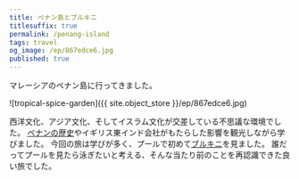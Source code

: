 ```yaml
---
title: ペナン島とブルキニ
titlesuffix: true
permalink: /penang-island
tags: travel
og_image: /ep/867edce6.jpg
published: true
---
```


マレーシアのペナン島に行ってきました。

![tropical-spice-garden]({{ site.object_store }}/ep/867edce6.jpg)

西洋文化、アジア文化、そしてイスラム文化が交差している不思議な環境でした。
[ペナンの歴史](https://ja.wikipedia.org/wiki/%E3%83%9A%E3%83%8A%E3%83%B3%E3%81%AE%E6%AD%B4%E5%8F%B2)やイギリス東インド会社がもたらした影響を観光しながら学びました。
今回の旅は学びが多く、プールで初めて[ブルキニ](https://ja.wikipedia.org/wiki/%E3%83%96%E3%83%AB%E3%82%AD%E3%83%8B)を見ました。
誰だってプールを見たら泳ぎたいと考える、そんな当たり前のことを再認識できた良い旅でした。
